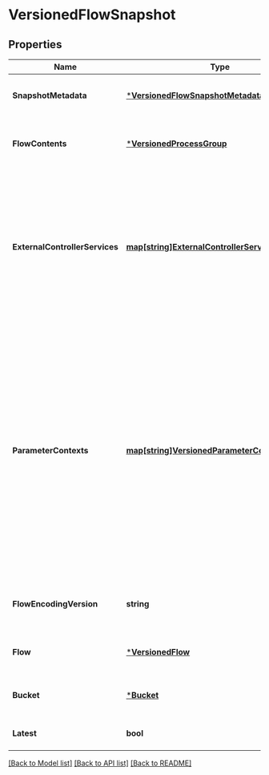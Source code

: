 # VersionedFlowSnapshot

## Properties
Name | Type | Description | Notes
------------ | ------------- | ------------- | -------------
**SnapshotMetadata** | [***VersionedFlowSnapshotMetadata**](VersionedFlowSnapshotMetadata.md) | The metadata for this snapshot | [default to null]
**FlowContents** | [***VersionedProcessGroup**](VersionedProcessGroup.md) | The contents of the versioned flow | [default to null]
**ExternalControllerServices** | [**map[string]ExternalControllerServiceReference**](ExternalControllerServiceReference.md) | The information about controller services that exist outside this versioned flow, but are referenced by components within the versioned flow. | [optional] [default to null]
**ParameterContexts** | [**map[string]VersionedParameterContext**](VersionedParameterContext.md) | The parameter contexts referenced by process groups in the flow contents. The mapping is from the name of the context to the context instance, and it is expected that any context in this map is referenced by at least one process group in this flow. | [optional] [default to null]
**FlowEncodingVersion** | **string** | The optional encoding version of the flow contents. | [optional] [default to null]
**Flow** | [***VersionedFlow**](VersionedFlow.md) | The flow this snapshot is for | [optional] [default to null]
**Bucket** | [***Bucket**](Bucket.md) | The bucket where the flow is located | [optional] [default to null]
**Latest** | **bool** |  | [optional] [default to null]

[[Back to Model list]](../README.md#documentation-for-models) [[Back to API list]](../README.md#documentation-for-api-endpoints) [[Back to README]](../README.md)


